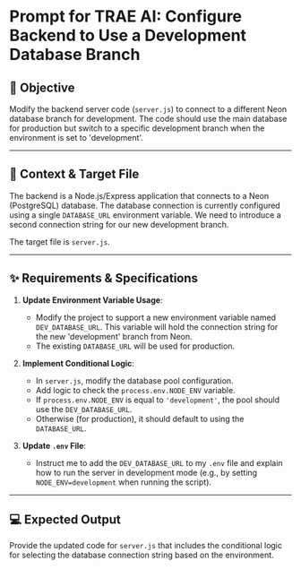 # Prompt for TRAE AI: Configure Backend to Use a Development Database Branch

## 🎯 Objective

Modify the backend server code (`server.js`) to connect to a different Neon database branch for development. The code should use the main database for production but switch to a specific development branch when the environment is set to 'development'.

---

## 📝 Context & Target File

The backend is a Node.js/Express application that connects to a Neon (PostgreSQL) database. The database connection is currently configured using a single `DATABASE_URL` environment variable. We need to introduce a second connection string for our new development branch.

The target file is `server.js`.

---

## ✨ Requirements & Specifications

1.  **Update Environment Variable Usage**:
    * Modify the project to support a new environment variable named `DEV_DATABASE_URL`. This variable will hold the connection string for the new 'development' branch from Neon.
    * The existing `DATABASE_URL` will be used for production.

2.  **Implement Conditional Logic**:
    * In `server.js`, modify the database pool configuration.
    * Add logic to check the `process.env.NODE_ENV` variable.
    * If `process.env.NODE_ENV` is equal to `'development'`, the pool should use the `DEV_DATABASE_URL`.
    * Otherwise (for production), it should default to using the `DATABASE_URL`.

3.  **Update `.env` File**:
    * Instruct me to add the `DEV_DATABASE_URL` to my `.env` file and explain how to run the server in development mode (e.g., by setting `NODE_ENV=development` when running the script).

---

## 💻 Expected Output

Provide the updated code for `server.js` that includes the conditional logic for selecting the database connection string based on the environment.
